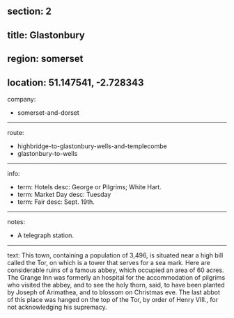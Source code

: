 section: 2
----
title: Glastonbury
----
region: somerset
----
location: 51.147541, -2.728343
----
company:
- somerset-and-dorset
----
route:
- highbridge-to-glastonbury-wells-and-templecombe
- glastonbury-to-wells
----
info:
- term: Hotels
  desc: George or Pilgrims; White Hart.
- term: Market Day
  desc: Tuesday
- term: Fair
  desc: Sept. 19th.
----
notes:
- A telegraph station.
----
text: This town, containing a population of 3,496, is situated near a high bill called the Tor, on which is a tower that serves for a sea mark. Here are considerable ruins of a famous abbey, which occupied an area of 60 acres. The Grange Inn was formerly an hospital for the accommodation of pilgrims who visited the abbey, and to see the holy thorn, said, to have been planted by Joseph of Arimathea, and to blossom on Christmas eve. The last abbot of this place was hanged on the top of the Tor, by order of Henry VIII., for not acknowledging his supremacy.
